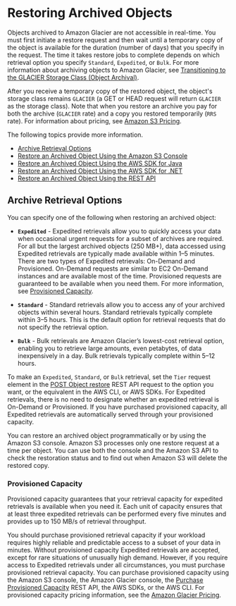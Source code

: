 # Restoring Archived Objects<a name="restoring-objects"></a>

Objects archived to Amazon Glacier are not accessible in real\-time\. You must first initiate a restore request and then wait until a temporary copy of the object is available for the duration \(number of days\) that you specify in the request\. The time it takes restore jobs to complete depends on which retrieval option you specify `Standard`, `Expedited`, or `Bulk`\. For more information about archiving objects to Amazon Glacier, see [Transitioning to the GLACIER Storage Class \(Object Archival\)](lifecycle-transition-general-considerations.md#before-deciding-to-archive-objects)\.

After you receive a temporary copy of the restored object, the object's storage class remains `GLACIER` \(a GET or HEAD request will return `GLACIER` as the storage class\)\. Note that when you restore an archive you pay for both the archive \(`GLACIER` rate\) and a copy you restored temporarily \(`RRS` rate\)\. For information about pricing, see [Amazon S3 Pricing](https://aws.amazon.com/s3/pricing/)\. 

The following topics provide more information\.


+ [Archive Retrieval Options](#restoring-objects-retrieval-options)
+ [Restore an Archived Object Using the Amazon S3 Console](restoring-objects-console.md)
+ [Restore an Archived Object Using the AWS SDK for Java](restoring-objects-java.md)
+ [Restore an Archived Object Using the AWS SDK for \.NET](restore-object-dotnet.md)
+ [Restore an Archived Object Using the REST API](restoring-objects-rest.md)

## Archive Retrieval Options<a name="restoring-objects-retrieval-options"></a>

You can specify one of the following when restoring an archived object: 

+ **`Expedited`** \- Expedited retrievals allow you to quickly access your data when occasional urgent requests for a subset of archives are required\. For all but the largest archived objects \(250 MB\+\), data accessed using Expedited retrievals are typically made available within 1–5 minutes\. There are two types of Expedited retrievals: On\-Demand and Provisioned\. On\-Demand requests are similar to EC2 On\-Demand instances and are available most of the time\. Provisioned requests are guaranteed to be available when you need them\. For more information, see [Provisioned Capacity](#restoring-objects-expedited-capacity)\. 

+ **`Standard`** \- Standard retrievals allow you to access any of your archived objects within several hours\. Standard retrievals typically complete within 3–5 hours\. This is the default option for retrieval requests that do not specify the retrieval option\.

+ **`Bulk`** \- Bulk retrievals are Amazon Glacier’s lowest\-cost retrieval option, enabling you to retrieve large amounts, even petabytes, of data inexpensively in a day\. Bulk retrievals typically complete within 5–12 hours\.

To make an `Expedited`, `Standard`, or `Bulk` retrieval, set the `Tier` request element in the [POST Object restore](http://docs.aws.amazon.com/AmazonS3/latest/API/RESTObjectPOSTrestore.html) REST API request to the option you want, or the equivalent in the AWS CLI, or AWS SDKs\. For Expedited retrievals, there is no need to designate whether an expedited retrieval is On\-Demand or Provisioned\. If you have purchased provisioned capacity, all Expedited retrievals are automatically served through your provisioned capacity\. 

You can restore an archived object programmatically or by using the Amazon S3 console\. Amazon S3 processes only one restore request at a time per object\. You can use both the console and the Amazon S3 API to check the restoration status and to find out when Amazon S3 will delete the restored copy\. 

### Provisioned Capacity<a name="restoring-objects-expedited-capacity"></a>

Provisioned capacity guarantees that your retrieval capacity for expedited retrievals is available when you need it\. Each unit of capacity ensures that at least three expedited retrievals can be performed every five minutes and provides up to 150 MB/s of retrieval throughput\.

You should purchase provisioned retrieval capacity if your workload requires highly reliable and predictable access to a subset of your data in minutes\. Without provisioned capacity Expedited retrievals are accepted, except for rare situations of unusually high demand\. However, if you require access to Expedited retrievals under all circumstances, you must purchase provisioned retrieval capacity\. You can purchase provisioned capacity using the Amazon S3 console, the Amazon Glacier console, the [Purchase Provisioned Capacity](http://docs.aws.amazon.com/amazonglacier/latest/dev/api-PurchaseProvisionedCapacity.html) REST API, the AWS SDKs, or the AWS CLI\. For provisioned capacity pricing information, see the [Amazon Glacier Pricing](https://aws.amazon.com/glacier/pricing/)\. 